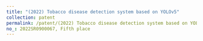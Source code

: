 ```yaml
---
title: "(2022) Tobacco disease detection system based on YOLOv5"
collection: patent
permalink: /patent/(2022) Tobacco disease detection system based on YOLOv5
no_: 2022SR0900067, Fifth place
---
```

